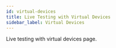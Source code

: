 ```yaml
---
id: virtual-devices
title: Live Testing with Virtual Devices
sidebar_label: Virtual Devices
---
```


Live testing with virtual devices page.
